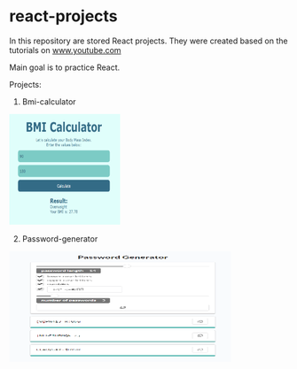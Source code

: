 # react-projects
In this repository are stored React projects. They were created based on the tutorials on www.youtube.com

Main goal is to practice React.

Projects:
1. Bmi-calculator
<img src="./projects-snapshots/bmi-calculator.png" alt="drawing" style="width:200px; height: 200px;"/>

2. Password-generator
<img src="./projects-snapshots/password-generator.png" alt="drawing" style="width:400px; height: 200px;"/>